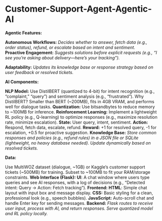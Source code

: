 # Customer-Support-Agent-Agentic-AI

**Agentic Features:**

**Autonomous Workflows:** *Decides whether to answer, fetch data (e.g., order status), refund, or escalate based on intent and sentiment.*       
**Proactive Engagement:** *Suggests solutions before explicit requests (e.g., “I see you’re asking about delivery—here’s your tracking”).*

**Adaptability:** *Updates its knowledge base or response strategy based on user feedback or resolved tickets.*

**AI Components:**

**NLP Model:**
Use DistilBERT (quantized to 4-bit) for intent recognition (e.g., “complaint,” “query”) and sentiment analysis (e.g., “frustrated”).
Why DistilBERT? Smaller than BERT (~200MB), fits in 4GB VRAM, and performs well for dialogue tasks.
**Quantization:** Use bitsandbytes to reduce memory to ~100MB for inference.
**Reinforcement Learning:**
Implement a lightweight RL policy (e.g., Q-learning) to optimize responses (e.g., maximize resolution rate, minimize escalation).
**State:** User query, intent, sentiment.
**Action:** Respond, fetch data, escalate, refund.
**Reward:** +1 for resolved query, -1 for escalation, +0.5 for proactive suggestion.
**Knowledge Base:**
*Store common responses and policies (e.g., refund rules) in a JSON file or SQLite (lightweight, no heavy database needed).
Update dynamically based on resolved tickets.*

**Data:**

Use MultiWOZ dataset (dialogue, ~1GB) or Kaggle’s customer support tickets (~500MB) for training.
Subset to ~100MB to fit your RAM/storage constraints.
**Web Interface (Flask):**
**UI**: A chat window where users type queries and see AI responses, with a log of decisions (e.g., “Detected intent: Query → Action: Fetch tracking”).
**Frontend:**
**HTML**: Simple chat layout with input box and message display.
**CSS:** Basic styling for a clean, professional look (e.g., speech bubbles).
**JavaScript:** Auto-scroll chat and handle Enter key for sending messages.
**Backend:**
*Flask routes to receive user input, process with AI, and return responses.
Serve quantized model and RL policy locally.*
